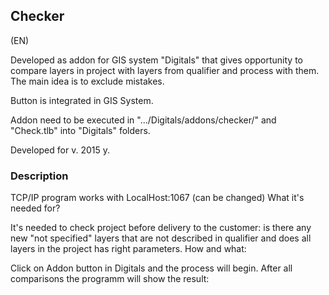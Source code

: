 ## Checker

(EN)

Developed as addon for GIS system "Digitals" that gives opportunity to compare layers in project with layers from qualifier and process with them. The main idea is to exclude mistakes.

Button is integrated in GIS System.

Addon need to be executed in ".../Digitals/addons/checker/" and "Check.tlb" into "Digitals" folders.

Developed for v. 2015 y.

 
### Description
TCP/IP program works with LocalHost:1067 (can be changed)
What it's needed for?

It's needed to check project before delivery to the customer: is there any new "not specified" layers that are not described in qualifier and does all layers in the project has right parameters. How and what:

Click on Addon button in Digitals and the process will begin. After all comparisons the programm will show the result:
